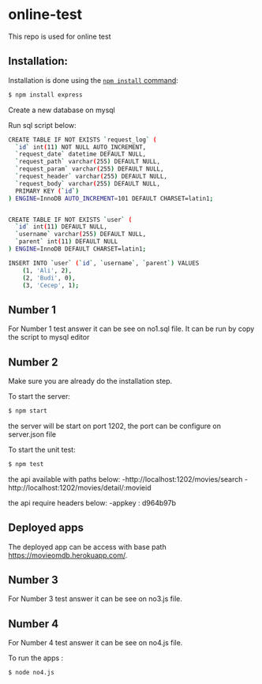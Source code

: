 # online-test
This repo is used for online test

## Installation:
Installation is done using the
[`npm install` command](https://docs.npmjs.com/getting-started/installing-npm-packages-locally):

```bash
$ npm install express
```

Create a new database  on mysql

Run sql script below:
```bash
CREATE TABLE IF NOT EXISTS `request_log` (
  `id` int(11) NOT NULL AUTO_INCREMENT,
  `request_date` datetime DEFAULT NULL,
  `request_path` varchar(255) DEFAULT NULL,
  `request_param` varchar(255) DEFAULT NULL,
  `request_header` varchar(255) DEFAULT NULL,
  `request_body` varchar(255) DEFAULT NULL,
  PRIMARY KEY (`id`)
) ENGINE=InnoDB AUTO_INCREMENT=101 DEFAULT CHARSET=latin1;


CREATE TABLE IF NOT EXISTS `user` (
  `id` int(11) DEFAULT NULL,
  `username` varchar(255) DEFAULT NULL,
  `parent` int(11) DEFAULT NULL
) ENGINE=InnoDB DEFAULT CHARSET=latin1;

INSERT INTO `user` (`id`, `username`, `parent`) VALUES
	(1, 'Ali', 2),
	(2, 'Budi', 0),
	(3, 'Cecep', 1);
```
## Number 1
For Number 1 test answer it can be see on no1.sql file.
It can be run by copy the script to mysql editor

## Number 2
Make sure you are already do the installation step.

To start the server:

```bash
$ npm start
```
the server will be start on port 1202, 
the port can be configure on server.json file

To start the unit test:

```bash
$ npm test
```

the api available with paths below:
  -http://localhost:1202/movies/search
  -http://localhost:1202/movies/detail/:movieid

the api require headers below:
  -appkey : d964b97b

## Deployed apps
The deployed app can be access with base path https://movieomdb.herokuapp.com/.


## Number 3
For Number 3 test answer it can be see on no3.js file.


## Number 4
For Number 4 test answer it can be see on no4.js file.

To run the apps :
```bash
$ node no4.js
```